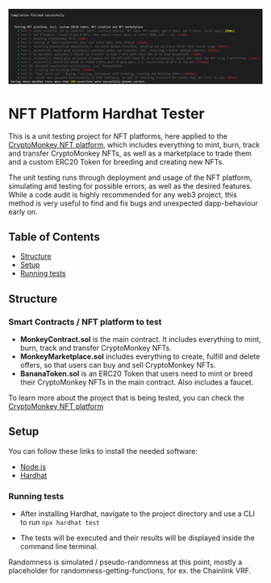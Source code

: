![Banner](./banner.png)

# NFT Platform Hardhat Tester
This is a unit testing project for NFT platforms, here applied to the [CryptoMonkey NFT platform](https://github.com/ctrl030/CryptoMonkeys), which includes everything to mint, burn, track and transfer CryptoMonkey NFTs, as well as a marketplace to trade them and a custom ERC20 Token for breeding and creating new NFTs. 

The unit testing runs through deployment and usage of the NFT platform, simulating and testing for possible errors, as well as the desired features. 
While a code audit is highly recommended for any web3 project, this method is very useful to find and fix bugs and unexpected dapp-behaviour early on.

## Table of Contents

- [Structure](#structure)   
- [Setup](#setup) 
- [Running tests](#running-tests)  

## Structure

### Smart Contracts / NFT platform to test

- **MonkeyContract.sol** is the main contract. It includes everything to mint, burn, track and transfer CryptoMonkey NFTs.
- **MonkeyMarketplace.sol** includes everything to create, fulfill and delete offers, so that users can buy and sell CryptoMonkey NFTs.
- **BananaToken.sol** is an ERC20 Token that users need to mint or breed their CryptoMonkey NFTs in the main contract. Also includes a faucet. 

To learn more about the project that is being tested, you can check the [CryptoMonkey NFT platform](https://github.com/ctrl030/CryptoMonkeys)

## Setup

You can follow these links to install the needed software:

- [Node.js](https://nodejs.org/en/)
- [Hardhat](https://hardhat.org/getting-started/#installation)

### Running tests 

- After installing Hardhat, navigate to the project directory and use a CLI to run ```npx hardhat test```

- The tests will be executed and their results will be displayed inside the command line terminal.

Randomness is simulated / pseudo-randomness at this point, mostly a placeholder for randomness-getting-functions, for ex. the Chainlink VRF.
